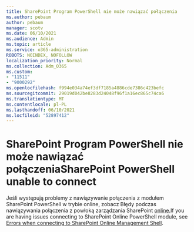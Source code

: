 ```yaml
---
title: SharePoint Program PowerShell nie może nawiązać połączenia
ms.author: pebaum
author: pebaum
manager: scotv
ms.date: 06/10/2021
ms.audience: Admin
ms.topic: article
ms.service: o365-administration
ROBOTS: NOINDEX, NOFOLLOW
localization_priority: Normal
ms.collection: Adm_O365
ms.custom:
- "11511"
- "9000292"
ms.openlocfilehash: f994e034a74ef3df7185a4886cde7386c423befc
ms.sourcegitcommit: 29019d042be8283d24048f96f1a16ec865c74ca6
ms.translationtype: MT
ms.contentlocale: pl-PL
ms.lasthandoff: 06/10/2021
ms.locfileid: "52897412"
---
```

# <a name="sharepoint-powershell-unable-to-connect"></a><span data-ttu-id="6bc39-102">SharePoint Program PowerShell nie może nawiązać połączenia</span><span class="sxs-lookup"><span data-stu-id="6bc39-102">SharePoint PowerShell unable to connect</span></span>

<span data-ttu-id="6bc39-103">Jeśli występują problemy z nawiązywanie połączenia z modułem SharePoint PowerShell w trybie online, zobacz Błędy podczas nawiązywania połączenia z powłoką zarządzania SharePoint [online.](/sharepoint/troubleshoot/administration/errors-connecting-to-management-shell)</span><span class="sxs-lookup"><span data-stu-id="6bc39-103">If you are having issues connecting to SharePoint Online PowerShell module, see [Errors when connecting to SharePoint Online Management Shell](/sharepoint/troubleshoot/administration/errors-connecting-to-management-shell).</span></span>